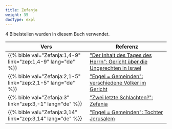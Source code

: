 ```yaml
---
title: Zefanja
weight: 35
docType: expl
---
```


4 Bibelstellen wurden in diesem Buch verwendet.

| Vers | Referenz |
|-------|-----------|
| {{% bible val="Zefanja:1,4-9" link="zep:1,4-9" lang="de" %}} | ["Der Inhalt des Tages des Herrn": Gericht über die Ungerechten in Israel](/expl/background/israel/the-day-of-the-lord#af7c) |
| {{% bible val="Zefanja:2,1-5" link="zep:2,1-5" lang="de" %}} | ["Engel = Gemeinden": verschiedene Völker im Gericht](/expl/content/letters/the-angel-of-the-churches#ab47) |
| {{% bible val="Zefanja:3" link="zep:3,-1" lang="de" %}} | ["Zwei letzte Schlachten?": Zefanja ](/expl/content/1000y/the-thousand-year-kingdom#4257) |
| {{% bible val="Zefanja:3,14" link="zep:3,14" lang="de" %}} | ["Engel = Gemeinden": Tochter Jerusalem](/expl/content/letters/the-angel-of-the-churches#ab47) |
